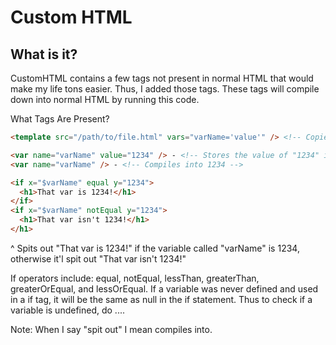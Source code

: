 <h1>Custom HTML</h1>
<h2>What is it?</h2>
CustomHTML contains a few tags not present in normal HTML that would make my life tons easier.
Thus, I added those tags.
These tags will compile down into normal HTML by running this code.

What Tags Are Present?

```html
<template src="/path/to/file.html" vars="varName='value'" /> <!-- Copies and pastes one file into this one -->
```

```html
<var name="varName" value="1234" /> - <!-- Stores the value of "1234" in a variable called "varName" -->
<var name="varName" /> - <!-- Compiles into 1234 -->
```

```html
<if x="$varName" equal y="1234">
  <h1>That var is 1234!</h1>
</if>
<if x="$varName" notEqual y="1234">
  <h1>That var isn't 1234!</h1>
</h1>
```

^ Spits out "That var is 1234!" if the variable called "varName" is 1234, otherwise it'l spit out "That var isn't 1234!"

If operators include: equal, notEqual, lessThan, greaterThan, greaterOrEqual, and lessOrEqual.
If a variable was never defined and used in a if tag, it will be the same as null in the if statement.
Thus to check if a variable is undefined, do <if x="$var" equals y="null">...</if>.

Note: When I say "spit out" I mean compiles into.
